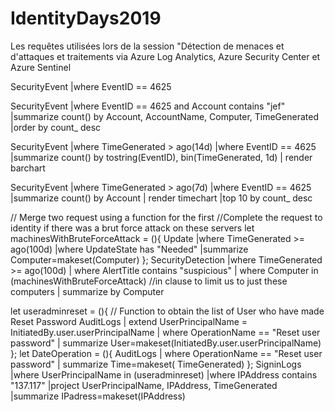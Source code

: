 # IdentityDays2019
Les requêtes utilisées lors de la session "Détection de menaces et d'attaques et traitements via Azure Log Analytics, Azure Security Center et Azure Sentinel

SecurityEvent 
|where EventID == 4625


SecurityEvent 
|where EventID == 4625 and Account contains "jef" 
|summarize count() by Account, AccountName, Computer, TimeGenerated
|order by count_ desc 


SecurityEvent 
|where TimeGenerated > ago(14d)
|where EventID == 4625
|summarize count() by tostring(EventID), bin(TimeGenerated, 1d)
| render barchart


SecurityEvent 
|where TimeGenerated > ago(7d)
|where EventID == 4625
|summarize count() by Account | render timechart
|top 10 by count_ desc 



// Merge two request using a function for the first
//Complete the request to identity if there was a brut force attack on these servers
let machinesWithBruteForceAttack = (){ 
Update
|where TimeGenerated >= ago(100d) 
|where UpdateState has "Needed" 
|summarize Computer=makeset(Computer)
};
SecurityDetection
|where TimeGenerated >= ago(100d) 
| where AlertTitle contains "suspicious" 
| where Computer in (machinesWithBruteForceAttack) //in clause to limit us to just these computers
| summarize by Computer


let useradminreset = (){
// Function to obtain the list of User who have made Reset Password
AuditLogs 
| extend UserPrincipalName = InitiatedBy.user.userPrincipalName
| where OperationName == "Reset user password" 
| summarize User=makeset(InitiatedBy.user.userPrincipalName)
};
let DateOperation = (){
AuditLogs 
| where OperationName == "Reset user password" 
| summarize Time=makeset( TimeGenerated)
};
SigninLogs
|where UserPrincipalName in (useradminreset)
|where IPAddress contains "137.117" 
|project UserPrincipalName, IPAddress, TimeGenerated
|summarize IPadress=makeset(IPAddress)